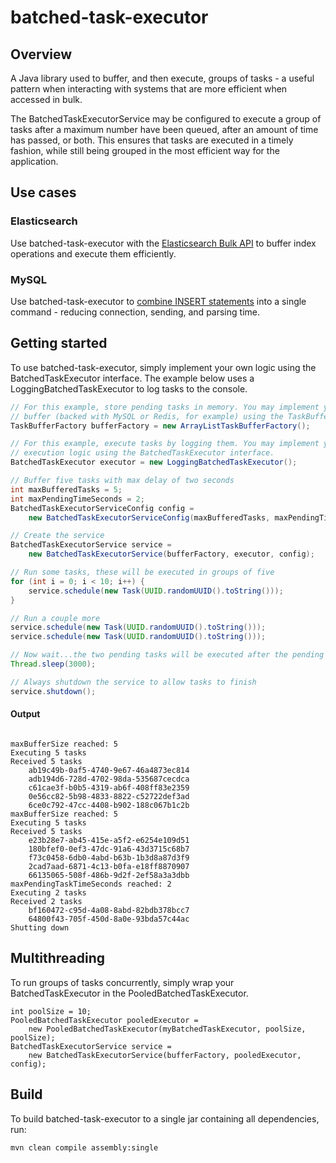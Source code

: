 # batched-task-executor

## Overview

A Java library used to buffer, and then execute, groups of tasks - a useful pattern when interacting with systems that are more efficient when accessed in bulk.

The BatchedTaskExecutorService may be configured to execute a group of tasks after a maximum number have been queued, after an amount of time has passed, or both. This ensures that tasks are executed in a timely fashion, while still being grouped in the most efficient way for the application.

## Use cases

### Elasticsearch

Use batched-task-executor with the [Elasticsearch Bulk API](https://www.elastic.co/guide/en/elasticsearch/reference/current/docs-bulk.html) to buffer index operations and execute them efficiently.

### MySQL

Use batched-task-executor to [combine INSERT statements](http://dev.mysql.com/doc/refman/5.0/en/insert-speed.html) into a single command - reducing connection, sending, and parsing time. 

## Getting started

To use batched-task-executor, simply implement your own logic using the BatchedTaskExecutor interface. The example below uses a LoggingBatchedTaskExecutor to log tasks to the console.

```java
// For this example, store pending tasks in memory. You may implement your own 
// buffer (backed with MySQL or Redis, for example) using the TaskBuffer interface.
TaskBufferFactory bufferFactory = new ArrayListTaskBufferFactory();

// For this example, execute tasks by logging them. You may implement your own 
// execution logic using the BatchedTaskExecutor interface.
BatchedTaskExecutor executor = new LoggingBatchedTaskExecutor();

// Buffer five tasks with max delay of two seconds
int maxBufferedTasks = 5;
int maxPendingTimeSeconds = 2;
BatchedTaskExecutorServiceConfig config = 
	new BatchedTaskExecutorServiceConfig(maxBufferedTasks, maxPendingTimeSeconds);

// Create the service
BatchedTaskExecutorService service = 
	new BatchedTaskExecutorService(bufferFactory, executor, config);

// Run some tasks, these will be executed in groups of five
for (int i = 0; i < 10; i++) {
	service.schedule(new Task(UUID.randomUUID().toString()));
}

// Run a couple more
service.schedule(new Task(UUID.randomUUID().toString()));
service.schedule(new Task(UUID.randomUUID().toString()));

// Now wait...the two pending tasks will be executed after the pending time is reached
Thread.sleep(3000);

// Always shutdown the service to allow tasks to finish
service.shutdown();

```

#### Output

```

maxBufferSize reached: 5
Executing 5 tasks
Received 5 tasks
	ab19c49b-0af5-4740-9e67-46a4873ec814
	adb194d6-728d-4702-98da-535687cecdca
	c61cae3f-b0b5-4319-ab6f-408ff83e2359
	0e56cc82-5b98-4833-8822-c52722def3ad
	6ce0c792-47cc-4408-b902-188c067b1c2b
maxBufferSize reached: 5
Executing 5 tasks
Received 5 tasks
	e23b28e7-ab45-415e-a5f2-e6254e109d51
	180bfef0-0ef3-47dc-91a6-43d3715c68b7
	f73c0458-6db0-4abd-b63b-1b3d8a87d3f9
	2cad7aad-6871-4c13-b0fa-e18ff8870907
	66135065-508f-486b-9d2f-2ef58a3a3dbb
maxPendingTaskTimeSeconds reached: 2
Executing 2 tasks
Received 2 tasks
	bf160472-c95d-4a08-8abd-82bdb378bcc7
	64800f43-705f-450d-8a0e-93bda57c44ac
Shutting down

```

## Multithreading

To run groups of tasks concurrently, simply wrap your BatchedTaskExecutor in the PooledBatchedTaskExecutor.

```
int poolSize = 10;
PooledBatchedTaskExecutor pooledExecutor = 
	new PooledBatchedTaskExecutor(myBatchedTaskExecutor, poolSize, poolSize);
BatchedTaskExecutorService service = 
	new BatchedTaskExecutorService(bufferFactory, pooledExecutor, config);
```

## Build

To build batched-task-executor to a single jar containing all dependencies, run:

```
mvn clean compile assembly:single
```
